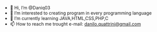 - 👋 Hi, I’m @Daniq03
- 👀 I’m interested to creating program in every programming language
- 🌱 I’m currently learning JAVA,HTML,CSS,PHP,C
- 📫 How to reach me trought e-mail: danilo.quattrini@gmail.com

<!---
Daniq03/Daniq03 is a ✨ special ✨ repository because its `README.md` (this file) appears on your GitHub profile.
You can click the Preview link to take a look at your changes.
--->
